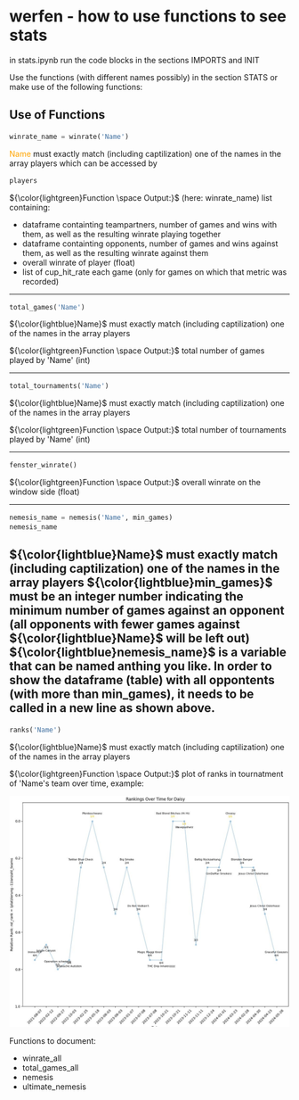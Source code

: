 # werfen - how to use functions to see stats

in stats.ipynb run the code blocks in the sections IMPORTS and INIT

Use the functions (with different names possibly) in the section STATS or make use of the following functions:

## Use of Functions

```python
winrate_name = winrate('Name')
``` 

<span style="color:orange">Name</span> must exactly match (including captilization) one of the names in the array players which can be accessed by

```python
players
``` 
${\color{lightgreen}Function \space Output:}$ (here: winrate_name) list containing:
- dataframe containting teampartners, number of games and wins with them, as well as the resulting winrate playing together
- dataframe containting opponents, number of games and wins against them, as well as the resulting winrate against them
- overall winrate of player (float)
- list of cup_hit_rate each game (only for games on which that metric was recorded)

---

```python
total_games('Name')
``` 
${\color{lightblue}Name}$ must exactly match (including captilization) one of the names in the array players 

${\color{lightgreen}Function \space Output:}$ total number of games played by 'Name' (int)

---

```python
total_tournaments('Name')
``` 
${\color{lightblue}Name}$ must exactly match (including captilization) one of the names in the array players 

${\color{lightgreen}Function \space Output:}$ total number of tournaments played by 'Name' (int)

---

```python
fenster_winrate()
``` 
${\color{lightgreen}Function \space Output:}$ overall winrate on the window side (float)

---

```python
nemesis_name = nemesis('Name', min_games)
nemesis_name
``` 
${\color{lightblue}Name}$ must exactly match (including captilization) one of the names in the array players 
${\color{lightblue}min_games}$ must be an integer number indicating the minimum number of games against an opponent (all opponents with fewer games against ${\color{lightblue}Name}$ will be left out)
${\color{lightblue}nemesis_name}$ is a variable that can be named anthing you like. In order to show the dataframe (table) with all oppontents (with more than min_games), it needs to be called in a new line as shown above.
---

```python
ranks('Name')
``` 
${\color{lightblue}Name}$ must exactly match (including captilization) one of the names in the array players 

${\color{lightgreen}Function \space Output:}$ plot of ranks in tournatment of 'Name's team over time, example:

![ranks_example](ranks_example.jpg)

Functions to document: 
- winrate_all
- total_games_all
- nemesis
- ultimate_nemesis
